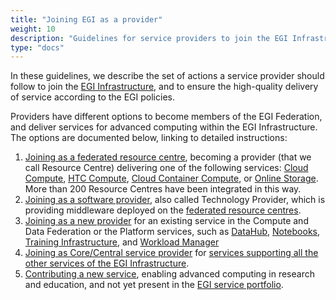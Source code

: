 ```yaml
---
title: "Joining EGI as a provider"
weight: 10
description: "Guidelines for service providers to join the EGI Infrastructure"
type: "docs"
---
```


In these guidelines, we describe the set of actions a service provider should
follow to join the [EGI Infrastructure](https://www.egi.eu/egi-infrastructure/),
and to ensure the high-quality delivery of service according to the EGI
policies.

Providers have different options to become members of the EGI Federation, and
deliver services for advanced computing within the EGI Infrastructure. The
options are documented below, linking to detailed instructions:

1. [Joining as a federated resource centre](../joining/federated-resource-centre),
   becoming a provider (that we call Resource Centre) delivering one of the
   following services:
   [Cloud Compute](https://www.egi.eu/service/cloud-compute/),
   [HTC Compute](https://www.egi.eu/service/high-throughput-compute/),
   [Cloud Container Compute](https://www.egi.eu/service/cloud-container-compute/),
   or [Online Storage](https://www.egi.eu/service/online-storage/). More than
   200 Resource Centres have been integrated in this way.
2. [Joining as a software provider](../joining/technology-provider/), also
   called Technology Provider, which is providing middleware deployed on the
   [federated resource centres](./federated-resource-centre).
3. [Joining as a new provider](../joining/new-provider/) for an existing service
   in the Compute and Data Federation or the Platform services, such as
   [DataHub](https://www.egi.eu/service/datahub/),
   [Notebooks](https://www.egi.eu/service/notebooks/),
   [Training Infrastructure](https://www.egi.eu/service/training-infrastructure/),
   and [Workload Manager](https://www.egi.eu/service/workload-manager/)
4. [Joining as Core/Central service provider](../joining/core-service/) for
   [services supporting all the other services of the EGI Infrastructure](https://www.egi.eu/services/federation/).
5. [Contributing a new service](../joining/new-service/), enabling advanced
   computing in research and education, and not yet present in the
   [EGI service portfolio](https://www.egi.eu/services/research/).
